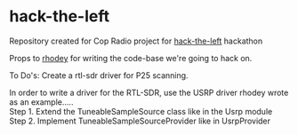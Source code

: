 # hack-the-left

Repository created for Cop Radio project for <a href=https://noisebridge.net/wiki/HackTheLeft#Tentative_Schedule>hack-the-left<a> hackathon 

Props to <a href='https://github.com/rhodey'>rhodey</a> for writing the code-base we're going to hack on. 

To Do's: Create a rtl-sdr driver for P25 scanning.


In order to write a driver for the RTL-SDR, use the USRP driver rhodey wrote as an example.....<br>
Step 1. Extend the TuneableSampleSource class like in the Usrp module <br>
Step 2. Implement TuneableSampleSourceProvider like in UsrpProvider

